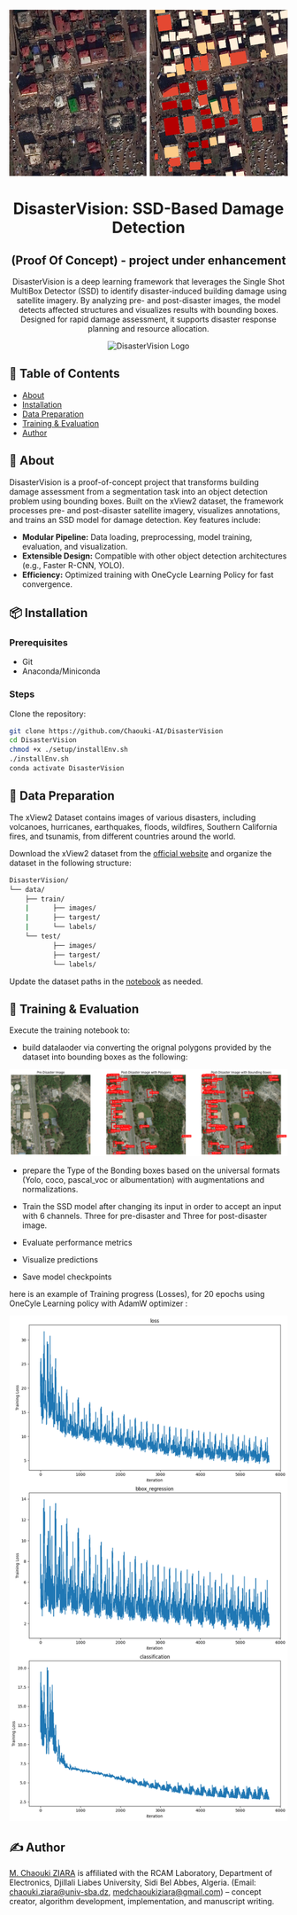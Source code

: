 <p align="center"> <img width="1000px" height="300px" src="images/satellite-comp.webp" alt="DisasterVision Logo"> </p>

<h1 align="center">DisasterVision: SSD-Based Damage Detection</h1>
<h2 align="center">(Proof Of Concept) - project under enhancement</h2>
<p align="center"> 
    DisasterVision is a deep learning framework that leverages the Single Shot MultiBox Detector (SSD) to identify disaster-induced building damage using satellite imagery. By analyzing pre- and post-disaster images, the model detects affected structures and visualizes results with bounding boxes. Designed for rapid damage assessment, it supports disaster response planning and resource allocation.
    <p align="center"> <img width="1000px" height="250px" src="images/image_349.png" alt="DisasterVision Logo"> </p>
</p>

## 📝 Table of Contents

- [About](#about)
- [Installation](#installation)
- [Data Preparation](#data-preparation)
- [Training & Evaluation](#training-evaluation)
- [Author](#author)

## 🧐 About <a name="about"></a>

DisasterVision is a proof-of-concept project that transforms building damage assessment from a segmentation task into an object detection problem using bounding boxes. Built on the xView2 dataset, the framework processes pre- and post-disaster satellite imagery, visualizes annotations, and trains an SSD model for damage detection. Key features include:

- **Modular Pipeline:** Data loading, preprocessing, model training, evaluation, and visualization.
- **Extensible Design:** Compatible with other object detection architectures (e.g., Faster R-CNN, YOLO).
- **Efficiency:** Optimized training with OneCycle Learning Policy for fast convergence.

## 📦 Installation <a name="installation"></a>

### Prerequisites
- Git
- Anaconda/Miniconda

### Steps
Clone the repository:

```bash
git clone https://github.com/Chaouki-AI/DisasterVision
cd DisasterVision
chmod +x ./setup/installEnv.sh
./installEnv.sh
conda activate DisasterVision
```

## 📂 Data Preparation <a name="data-preparation"></a>
The xView2 Dataset contains images of various disasters, including volcanoes, hurricanes, earthquakes, floods, wildfires, Southern California fires, and tsunamis, from different countries around the world.


Download the xView2 dataset from the [official website](https://xview2.org/) and organize the dataset in the following structure: 
```bash
DisasterVision/
└── data/
    ├── train/
    |      ├── images/
    |      ├── targest/
    |      └── labels/
    └── test/
           ├── images/
           ├── targest/
           └── labels/
```

Update the dataset paths in the [notebook](DisasterVision.ipynb) as needed.


## 🚀 Training & Evaluation <a name="training-evaluation"></a>

Execute the training notebook to:
 - build datalaoder via converting the orignal polygons provided by the dataset into bounding boxes as the following: 
  <p align="center"> <img src="images/Boxes.png" alt="DisasterVision Logo"> </p>
 
 - prepare the Type of the Bonding boxes based on the universal formats (Yolo, coco, pascal_voc or albumentation) with augmentations and normalizations.
 
 - Train the SSD model after changing its input in order to accept an input with 6 channels. Three for pre-disaster and Three for post-disaster image.

 - Evaluate performance metrics
 - Visualize predictions
 - Save model checkpoints

here is an example of Training progress (Losses), for 20 epochs using OneCyle Learning policy with AdamW optimizer : 

<p align="center"> <img src="images/loss_train.png" alt="DisasterVision Logo"> </p>


## ✍️ Author <a name="author"></a>

[M. Chaouki ZIARA](https://github.com/Chaouki-AI) is affiliated with the RCAM Laboratory, Department of Electronics, Djillali Liabes University, Sidi Bel Abbes, Algeria. (Email: chaouki.ziara@univ-sba.dz, medchaoukiziara@gmail.com) – concept creator, algorithm development, implementation, and manuscript writing.
